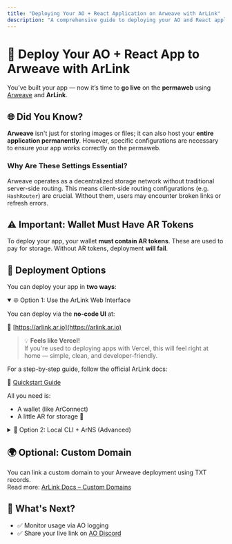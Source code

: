 ```yaml
---
title: "Deploying Your AO + React Application on Arweave with ArLink"
description: "A comprehensive guide to deploying your AO and React application to Arweave's permanent storage using ArLink, including wallet setup and deployment options."
---
```


# 🚀 Deploy Your AO + React App to Arweave with ArLink

You’ve built your app — now it’s time to **go live** on the **permaweb** using [Arweave](https://www.arweave.org) and **ArLink**.

## 🌐 Did You Know?

**Arweave** isn't just for storing images or files; it can also host your **entire application permanently**. However, specific configurations are necessary to ensure your app works correctly on the permaweb.

### Why Are These Settings Essential?

Arweave operates as a decentralized storage network without traditional server-side routing. This means client-side routing configurations (e.g. `HashRouter`) are crucial. Without them, users may encounter broken links or refresh errors.

## ⚠️ Important: Wallet Must Have AR Tokens

To deploy your app, your wallet **must contain AR tokens**. These are used to pay for storage. Without AR tokens, deployment **will fail**.

## 🚀 Deployment Options

You can deploy your app in **two ways**:

<details open>
<summary><span class="text-xl font-bold text-secondary">🌐 Option 1: Use the ArLink Web Interface</span></summary>

You can deploy via the **no-code UI** at:

🔗 [https://arlink.ar.io](https://arlink.ar.io)

> 💡 **Feels like Vercel!**  
> If you're used to deploying apps with Vercel, this will feel right at home — simple, clean, and developer-friendly.

For a step-by-step guide, follow the official ArLink docs:

📘 [Quickstart Guide](https://arlink.gitbook.io/arlink-docs/getting-started/quickstart)

All you need is:
- A wallet (like ArConnect)
- A little AR for storage 💸

</details>

<details>
<summary><span class="text-xl font-bold text-secondary">🧱 Option 2: Local CLI + ArNS (Advanced)</span></summary>

This method uses **ArNS** (Arweave Name System), a decentralized naming system for Arweave.

🔗 Learn more: [https://ar.io/arns](https://ar.io/arns)

### 🔧 Step 1: Install `permaweb-deploy`
Install globally:
```sh
npm install -g permaweb-deploy
```

### 🔐 Step 2: Setup Wallet for Deployment

1. Open the **Wander Wallet** browser extension  
2. Select **"Accounts"**.  
<img src="/images-webp/wander-accounts-button.webp" alt="wander-accounts-button" style="width: 640px; height: auto;"/>
3. Click which wallet account you want to use to deploy your application.  
4. Click **Export Keyfile**.  
<img src="/images-webp/wander-export-keyfile.webp" alt="wander-export-keyfile" style="width: 640px; height: auto;"/>  
5. Key in your password.  
6. Rename the file to `wallet.json`  
7. Move it into `.secrets/wallet.json`

🚫 **DO NOT COMMIT THIS FILE** — add `.secrets/` to your `.gitignore`

### 📝 Step 3: Copy the Deployment Script

Copy `deploy.sh` into your project under `scripts/`:

<pre><code class="language-sh" title="scripts/deploy.sh" description="Shell script to deploy your dist/ folder to Arweave using ArNS and permaweb-deploy.">
# Check if dist directory exists
if [ ! -d "dist" ]; then
  echo "dist directory does not exist. Please build the project first"
  exit 1
fi

if [ -z "$UNDERNAME" ]; then
  UNDERNAME="arweb"
  echo "UNDERNAME is not set. Setting it to arweb"
fi

DEPLOY_KEY=$(base64 -i ./.secrets/wallet.json) npx permaweb-deploy --ant-process YOUR_ANT_PROCESS --undername $UNDERNAME
</code></pre>

To obtain your ArNS name, visit the ArNS dashboard, which would be the Process ID of the asset. You will need to either rent or buy an ArNS name.  
Update the `--ant-process` value in the script to your ArNS name:

```
--ant-process=YOUR_ANT_PROCESS
```

Update the `--undername` value in the script to your desired ArNS name (this can be anything you choose):

```
--undername=your-name.ar
```

### 🚀 Step 4: Deploy with ArNS

```sh
sh scripts/deploy.sh
```

You’ll get a live URL like:

```
https://your-name.ar
```

</details>

## 🌍 Optional: Custom Domain

You can link a custom domain to your Arweave deployment using TXT records.  
Read more: [ArLink Docs – Custom Domains](https://arlink.dev/docs/custom-domains)

## 🧭 What's Next?

- ✅ Monitor usage via AO logging  
- ✅ Share your live link on [AO Discord](https://discord.gg/arweave)
